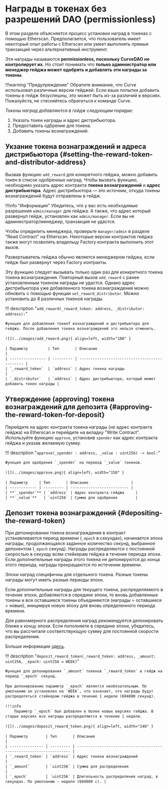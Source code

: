 <h1>Награды в токенах без разрешений DAO (permissionless)</h1>

В этом разделе объясняется процесс установки наград в токенах с помощью Etherscan. Предполагается, что пользователь имеет некоторый опыт работы с Etherscan или умеет выполнять прямые транзакций через альтернативный инструмент.

Эти награды называются **permissionless, поскольку CurveDAO не контролирует их**. Но стоит понимать что **только администратор или менеджер гейджа может одобрять и добавлять эти награды за токены**.

!!!warning "Предупреждение"
    Обратите внимание, что Curve использовал различные версии гейджей. Если ваши попытки добавить токены в гейдж безуспешны, это может быть из-за различий в версиях. Пожалуйста, не стесняйтесь обратиться к команде Curve.

*Токены наград добавляются в гейдж следующим порядке:*

1. Указать токен награды и адрес дистрибьютора.
2. Предоставить одбрение для токена.
3. Добавить токены вознаграждений.

## **Укзание токена вознаграждений и адреса дистрибьютора** {#setting-the-reward-token-and-distributor-address}

Вызвав функцию `add_reward` для конкретного гейджа, можно добавить токен в список одобренных наград. Чтобы вызвать функцию, необходимо указать адрес контракта **токена вознаграждений** и **адрес дистрибьютора**. Адрес дистрибьютора — это источник, откуда токены вознаграждений будут отправлены в гейдж.

!!!info "Информация"
    Убедитесь, что у вас есть необходимые разрешения `admin/manager` для гейджа. А также, что адрес который развернул гейдж, установлен как `admin/manager`.
    Если вы не администратор/менеджер, транзакция не удастся.

Чтобы определить менеджера, проверьте `manager/admin` в разделе "Read Contract" на Etherscan. Некоторые версии контрактов гейджа также могут позволять владельцу Factory контракта выполнить этот вызов.

Развертыватель гейджа обычно является менеджером гейджа, если гейдж был развернут через Factory контракты.

Эту функцию следует вызывать только один раз для конкретного токена токена вознаграждения. Повторный вызов `add_reward` с ранее установленным токеном награды не удастся. Однако адрес дистрибьютора уже добавленного токена вознаграждения можно обновить с помощью функции `set_reward_distributor`. Можно установить до 8 различных токенов награды.

!!! description "`add_reward(_reward_token: address, _distributor: address):`"

    Функция для добавления токенf вознаграждений и дистрибьютора для гейджа. После добавления токена вознаграждений это нельзя отменить.

    ![](../images/add_reward.png){ align=left, width="180" }

    | Параметр         | Тип       | Описание                                      |
    | ---------------- | --------- | --------------------------------------------- |
    | `_reward_token`  | `address` | Адрес токена награды                          |
    | `_distributor`   | `address` | Адрес дистрибьютора, который может добавить токен награды |

## **Утверждение (approving) токена вознаграждений для депозита** {#approving-the-reward-token-for-deposit}

Перейдите на адрес контракта токена награды (не адрес контракта гейджа) на Etherscan и перейдите на вкладку "Write Contract". Используйте функцию `approve`, установив `spender` как адрес контракта гейджа и указав желаемую сумму.

!!! description "`approve(_spender : address, _value : uint256) -> bool:`"

    Функция для одобрения `_spender` на перевод `_value` токенов.

    ![](../images/approve.png){ align=left, width="150" }

    | Параметр     | Тип       | Описание                   |
    | ------------ | --------- | -------------------------- |
    | **`_spender`** | `address` | Адрес контракта гейджа     |
    | **`_value`**   | `uint256` | Сумма для одобрения        |

## **Депозит токена вознаграждений** {#depositing-the-reward-token}

При депонировании токена вознаграждения в контракт устанавливается период времени (`_epoch` в секундах), начинается эпоха награды, продолжающаяся заданное количество секунд, выбранное депонентом (`_epoch` секунд). Награды распределяются с постоянной скоростью в секунду всем стейкерам гейджа в течение периода эпохи. Если дополнительные награды этого токена не депонируются до конца этого периода, награды прекращаются по истечении времени.

Эпохи наград специфичны для отдельного токена. Разные токены награды могут иметь разные периоды эпохи.

Если дополнительные награды для текущего токена, распределяемого в течение эпохи, добавляются в середине эпохи, то вновь добавленные токены и все оставшиеся токены объединяются (награды = оставшиеся + новые), инициируя новую эпоху для вновь определенного периода времени.

Для равномерного распределения наград рекомендуется депонировать ближе к концу эпохи. Если пополняете в середине эпохи, убедитесь, что вы рассчитали соответствующую сумму для постоянной скорости распределения.

Больше информации [здесь](https://docs.curve.fi/curve_dao/liquidity-gauge-and-minting-crv/gauges/LiquidityGaugeV6/#deposit_reward_token).

!!! description "`deposit_reward_token(_reward_token: address, _amount: uint256, _epoch: uint256 = WEEK)`"

    Функция для депонирования `_amount` токенов `_reward_token` в гейдж на период `_epoch` секунд.

    При депонировании параметр `_epoch` является необязательным. По умолчанию он установлен на `WEEK`, что означает, что награды будут распределяться стейкерам гейджа в течение 1 недели (604800 секунд).

    !!!info
        Параметр `_epoch` был добавлен в более новых версиях гейджа. В старых версиях все награды распределяются в течение 1 недели.

    ![](../images/deposit_reward_token.png){ align=left, width="240" }

    | Параметр        | Тип       | Описание                                                            |
    | --------------- | --------- | ------------------------------------------------------------------- |
    | `_reward_token` | `address` | Адрес токена вознаграждений                                         |
    | `_amount`       | `uint256` | Сумма для распределения                                             |
    | `_epoch`        | `uint256` | Длительность распределения наград, в секундах. По умолчанию — неделя (604800 с). |

